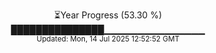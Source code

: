 <p align="center">
⏳Year Progress (53.30 %) <br>
███████████████▁▁▁▁▁▁▁▁▁▁▁▁▁▁▁ <br>
<sub>Updated: Mon, 14 Jul 2025 12:52:52 GMT</sub>
</p>

